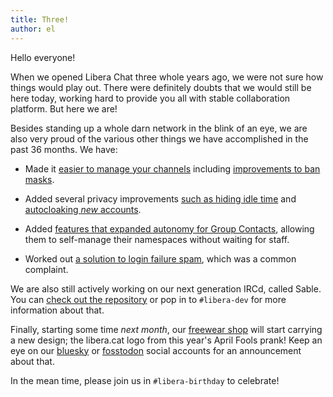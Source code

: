 ```yaml
---
title: Three!
author: el
---
```


Hello everyone!

When we opened Libera Chat three whole years ago, we were not sure how things
would play out. There were definitely doubts that we would still be here
today, working hard to provide you all with stable collaboration platform. But
here we are!

Besides standing up a whole darn network in the blink of an eye, we are also
very proud of the various other things we have accomplished in the past 36
months. We have:

 * Made it [easier to manage your channels][channelmgmt] including
 [improvements to ban masks][extban].

 * Added several privacy improvements [such as hiding idle time][idletime] and
 [autocloaking *new* accounts][autocloaking].

 * Added [features that expanded autonomy for Group Contacts][groupmgmt],
 allowing them to self-manage their namespaces without waiting for staff.

 * Worked out [a solution to login failure spam][loginspam], which was a
 common complaint.


We are also still actively working on our next generation IRCd, called Sable.
You can [check out the repository][sable] or pop in to `#libera-dev` for more
information about that.

Finally, starting some time *next month*, our [freewear shop][freewear] will
start carrying a new design; the libera.cat logo from this year's April Fools
prank! Keep an eye on our [bluesky][bluesky] or [fosstodon][fosstodon] social
accounts for an announcement about that.

In the mean time, please join us in `#libera-birthday` to celebrate!
    


 [channelmgmt]: https://libera.chat/news/new-and-upcoming-features
 [extban]: https://libera.chat/news/new-and-upcoming-features-2#extban-improvements
 [idletime]: https://libera.chat/news/new-and-upcoming-features-2#user-mode-i-disable-idle-time-display
 [autocloaking]: https://libera.chat/news/autocloaking
 [groupmgmt]: https://libera.chat/news/new-and-upcoming-features-2#new-commands-for-group-contacts
 [loginspam]: https://libera.chat/news/login-failure-notice
 [sable]: https://github.com/Libera-Chat/sable
 [freewear]: https://www.freewear.org/Libera.Chat
 [bluesky]: https://bsky.app/profile/libera.chat
 [fosstodon]: https://fosstodon.org/@liberachat
